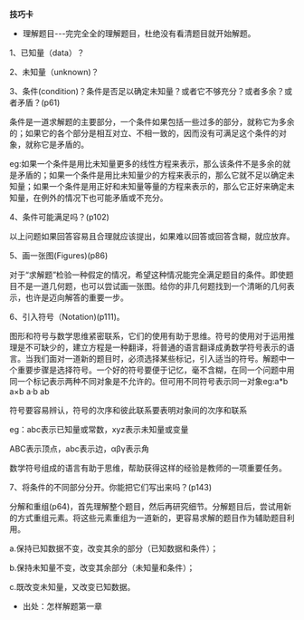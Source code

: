 
**技巧卡**


- 理解题目---完完全全的理解题目，杜绝没有看清题目就开始解题。

1、已知量（data）？

2、未知量（unknown)？

3、条件(condition)？条件是否足以确定未知量？或者它不够充分？或者多余？或者矛盾？(p61)

条件是一道求解题的主要部分，一个条件如果包括一些过多的部分，就称它为多余的；如果它的各个部分是相互对立、不相一致的，因而没有可满足这个条件的对象，就称它是矛盾的。

eg:如果一个条件是用比未知量更多的线性方程来表示，那么该条件不是多余的就是矛盾的；如果一个条件是用比未知量少的方程来表示的，那么它就不足以确定未知量；如果一个条件是用正好和未知量等量的方程来表示的，那么它正好来确定未知量，在例外的情况下也可能矛盾或不充分。

4、条件可能满足吗？(p102)

以上问题如果回答容易且合理就应该提出，如果难以回答或回答含糊，就应放弃。

5、画一张图(Figures)(p86)

对于“求解题”检验一种假定的情况，希望这种情况能完全满足题目的条件。即使题目不是一道几何题，也可以尝试画一张图。给你的非几何题找到一个清晰的几何表示，也许是迈向解答的重要一步。

6、引入符号（Notation)(p111)。

图形和符号与数学思维紧密联系，它们的使用有助于思维。符号的使用对于运用推理是不可缺少的，建立方程是一种翻译，将普通的语言翻译成勇数学符号表示的语言。当我们面对一道新的题目时，必须选择某些标记，引入适当的符号。解题中一个重要步骤是选择符号。一个好的符号要便于记忆，毫不含糊，在同一个问题中用同一个标记表示两种不同对象是不允许的。但可用不同符号表示同一对象eg:a*b  a×b  a·b  ab

符号要容易辨认，符号的次序和彼此联系要表明对象间的次序和联系

eg：abc表示已知量或常数，xyz表示未知量或变量

   ABC表示顶点，abc表示边，αβγ表示角

数学符号组成的语言有助于思维，帮助获得这样的经验是教师的一项重要任务。

7、将条件的不同部分分开。你能把它们写出来吗？(p143)

分解和重组(p64)，首先理解整个题目，然后再研究细节。分解题目后，尝试用新的方式重组元素。将这些元素重组为一道新的，更容易求解的题目作为辅助题目利用。

a.保持已知数据不变，改变其余的部分（已知数据和条件）；

b.保持未知量不变，改变其余部分（未知量和条件）；

c.既改变未知量，又改变已知数据。



- 出处：怎样解题第一章

